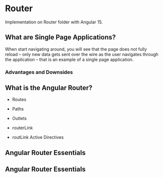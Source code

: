 # Router

Implementation on Router folder with Angular 15.

## What are Single Page Applications? 
When start navigating around, you will see that the page does not fully
reload – only new data gets sent over the wire as the user navigates
through the application – that is an example of a single page
application.


### Advantages and Downsides


## What is the Angular Router?
- Routes
- Paths
- Outlets

- routerLink
- routLink Active Directives

## Angular Router Essentials


## Angular Router Essentials
